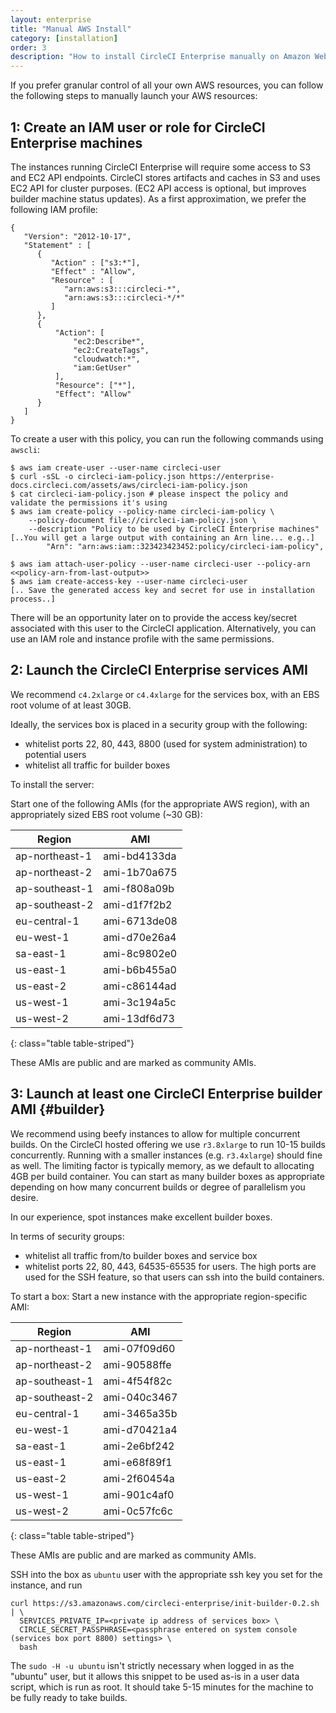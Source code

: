 ```yaml
---
layout: enterprise
title: "Manual AWS Install"
category: [installation]
order: 3
description: "How to install CircleCI Enterprise manually on Amazon Web Services (AWS)."
---
```


If you prefer granular control of all your own AWS resources, you can follow the following steps to manually launch your AWS resources:

## 1: Create an IAM user or role for CircleCI Enterprise machines
The instances running CircleCI Enterprise will require some access to S3 and EC2 API endpoints. CircleCI stores artifacts and caches in S3 and uses EC2 API for cluster purposes. (EC2 API access is optional, but improves builder machine status updates).  As a first approximation, we prefer the following IAM profile:

```
{
   "Version": "2012-10-17",
   "Statement" : [
      {
         "Action" : ["s3:*"],
         "Effect" : "Allow",
         "Resource" : [
            "arn:aws:s3:::circleci-*",
            "arn:aws:s3:::circleci-*/*"
         ]
      },
      {
          "Action": [
              "ec2:Describe*",
              "ec2:CreateTags",
              "cloudwatch:*",
              "iam:GetUser"
          ],
          "Resource": ["*"],
          "Effect": "Allow"
      }
   ]
}
```

To create a user with this policy, you can run the following commands using `awscli`:

```
$ aws iam create-user --user-name circleci-user
$ curl -sSL -o circleci-iam-policy.json https://enterprise-docs.circleci.com/assets/aws/circleci-iam-policy.json
$ cat circleci-iam-policy.json # please inspect the policy and validate the permissions it's using
$ aws iam create-policy --policy-name circleci-iam-policy \
    --policy-document file://circleci-iam-policy.json \
    --description "Policy to be used by CircleCI Enterprise machines"
[..You will get a large output with containing an Arn line... e.g..]
        "Arn": "arn:aws:iam::323423423452:policy/circleci-iam-policy",

$ aws iam attach-user-policy --user-name circleci-user --policy-arn <<policy-arn-from-last-output>>
$ aws iam create-access-key --user-name circleci-user
[.. Save the generated access key and secret for use in installation process..]
```

There will be an opportunity later on to provide the access key/secret associated with this user to the CircleCI application. Alternatively,
you can use an IAM role and instance profile with the same permissions.


## 2: Launch the CircleCI Enterprise services AMI

We recommend `c4.2xlarge` or `c4.4xlarge` for the services box, with an
EBS root volume of at least 30GB.

Ideally, the services box is placed in a security group with the following:

* whitelist ports 22, 80, 443, 8800 (used for system administration) to potential users
* whitelist all traffic for builder boxes

To install the server:

Start one of the following AMIs (for the appropriate AWS region), with an appropriately sized EBS root volume (~30 GB):

Region             | AMI
-----------------  |-------------
ap-northeast-1     | ami-bd4133da
ap-northeast-2     | ami-1b70a675
ap-southeast-1     | ami-f808a09b
ap-southeast-2     | ami-d1f7f2b2
eu-central-1       | ami-6713de08
eu-west-1          | ami-d70e26a4
sa-east-1          | ami-8c9802e0
us-east-1          | ami-b6b455a0
us-east-2          | ami-c86144ad
us-west-1          | ami-3c194a5c
us-west-2          | ami-13df6d73
{: class="table table-striped"}

These AMIs are public and are marked as community AMIs.


## 3: Launch at least one CircleCI Enterprise builder AMI {#builder}

We recommend using beefy instances to allow for multiple concurrent builds. On the CircleCI hosted offering we use `r3.8xlarge` to run 10-15 builds concurrently.  Running with a smaller instances (e.g. `r3.4xlarge`) should fine as well.  The limiting factor is typically memory, as we default to allocating 4GB per build container.  You can start as many builder boxes as appropriate depending on how many concurrent builds or degree of parallelism you desire.

In our experience, spot instances make excellent builder boxes.

In terms of security groups:

* whitelist all traffic from/to builder boxes and service box
* whitelist ports 22, 80, 443, 64535-65535 for users.  The high ports are used for the SSH feature, so that users can ssh into the build containers.

To start a box:  Start a new instance with the appropriate region-specific AMI:

Region             | AMI
-----------------  |-------------
ap-northeast-1     | ami-07f09d60
ap-northeast-2     | ami-90588ffe
ap-southeast-1     | ami-4f54f82c
ap-southeast-2     | ami-040c3467
eu-central-1       | ami-3465a35b
eu-west-1          | ami-d70421a4
sa-east-1          | ami-2e6bf242
us-east-1          | ami-e68f89f1
us-east-2          | ami-2f60454a
us-west-1          | ami-901c4af0
us-west-2          | ami-0c57fc6c
{: class="table table-striped"}

These AMIs are public and are marked as community AMIs.

SSH into the box as `ubuntu` user with the appropriate ssh key you set for the instance, and run

```
curl https://s3.amazonaws.com/circleci-enterprise/init-builder-0.2.sh | \
  SERVICES_PRIVATE_IP=<private ip address of services box> \
  CIRCLE_SECRET_PASSPHRASE=<passphrase entered on system console (services box port 8800) settings> \
  bash
```

The `sudo -H -u ubuntu` isn't strictly necessary when logged in as the "ubuntu"
user, but it allows this snippet to be used as-is in a user data script, which
is run as root.
It should take 5-15 minutes for the machine to be fully ready to take builds.
